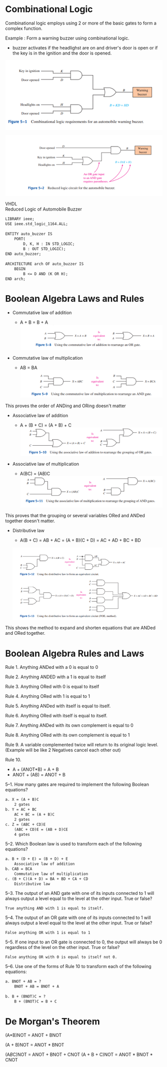 # Combinational Logic

Combinational logic employs using 2 or more of the basic gates to form a complex function.

Example : Form a warning buzzer using combinational logic.
- buzzer activates if the headlighst are on and driver's door is open or if the key is in the ignition and the door is opened.

![Alt text](images/image.png)

![Alt text](images/image1.png)

VHDL <br>
Reduced Logic of Automobile Buzzer
```
LIBRARY ieee;
USE ieee.std_logic_1164.ALL;

ENTITY auto_buzzer IS
    PORT(
        D, K, H : IN STD_LOGIC;
        B : OUT STD_LOGIC);
END auto_buzzer;

ARCHITECTURE arch OF auto_buzzer IS
    BEGIN
        B <= D AND (K OR H);
END arch;
```

# Boolean Algebra Laws and Rules

- Commutative law of addition
    - A + B = B + A
![Alt text](images/commutative_add.png)

- Commutative law of multiplication
    - AB = BA 
![Alt text](images/commutative_mult.png)

This proves the order of ANDing and ORing doesn't matter

- Associative law of addition
    - A + (B + C) = (A + B) + C
    ![Alt text](images/asso_add.png)

- Associative law of multiplication
    - A(BC) = (AB)C
    ![Alt text](images/asso_mult.png)

This proves that the grouping or several variables ORed and ANDed together doesn't matter.

- Distributive law
    - A(B + C) = AB + AC
    = (A + B)(C + D) = AC + AD + BC + BD

    ![Alt text](images/dist_law.png)

This shows the method to expand and shorten equations that are ANDed and ORed together.

# Boolean Algebra Rules and Laws

Rule 1. Anything ANDed with a 0 is equal to 0

Rule 2. Anything ANDED with a 1 is equal to itself

Rule 3. Anything ORed with 0 is equal to itself

Rule 4. Anything ORed with 1 is equal to 1

Rule 5. Anything ANDed with itself is equal to itself.

Rule 6. Anything ORed with itself is equal to itself.

Rule 7. Anything ANDed with its own complement is equal to 0

Rule 8. Anything ORed with its own complement is equal to 1

Rule 9. A variable complemented twice will return to its original logic level. (Example will be like 2 Negatives cancel each other out)

Rule 10. 
- A + (ANOT*B) = A + B
- ANOT + (AB) = ANOT + B

5–1. How many gates are required to implement the following Boolean
equations?

    a. X = (A + B)C
        2 gates
    b. Y = AC + BC
        AC + BC = (A + B)C
        2 gates
    c. Z = (ABC + CD)E
        (ABC + CD)E = (AB + D)CE
        4 gates


5–2. Which Boolean law is used to transform each of the following
equations?

    a. B + (D + E) = (B + D) + E
        Associative law of addition
    b. CAB = BCA
        Commutative law of multiplication
    c. (B + C)(A + D) = BA + BD + CA + CD
        Distributive law

5–3. The output of an AND gate with one of its inputs connected to 1
will always output a level equal to the level at the other input. True or
false?

    True anything AND with 1 is equal to itself.

5–4. The output of an OR gate with one of its inputs connected to 1 will
always output a level equal to the level at the other input. True or false?

    False anything OR with 1 is equal to 1

5–5. If one input to an OR gate is connected to 0, the output will always be
0 regardless of the level on the other input. True or false?

    False anything OR with 0 is equal to itself not 0.

5–6. Use one of the forms of Rule 10 to transform each of the following
equations:

    a. BNOT + AB = ?
        BNOT + AB = BNOT + A
    
    b. B + (BNOT)C = ?
        B + (BNOT)C = B + C

# De Morgan's Theorem

(A*B)NOT = ANOT + BNOT

(A + B)NOT = ANOT * BNOT

(A*B*C)NOT = ANOT + BNOT + CNOT
(A + B + C)NOT = ANOT * BNOT * CNOT